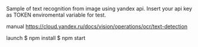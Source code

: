 Sample of text recognition from image using yandex api. Insert your api key as TOKEN enviromental variable for test.

manual https://cloud.yandex.ru/docs/vision/operations/ocr/text-detection

launch $ npm install $ npm start